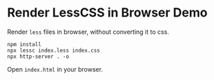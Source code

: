 Render LessCSS in Browser Demo
==============================

Render `less` files in browser, without converting it to css.

```
npm install
npx lessc index.less index.css
npx http-server . -o
```

Open `index.html` in your browser.
